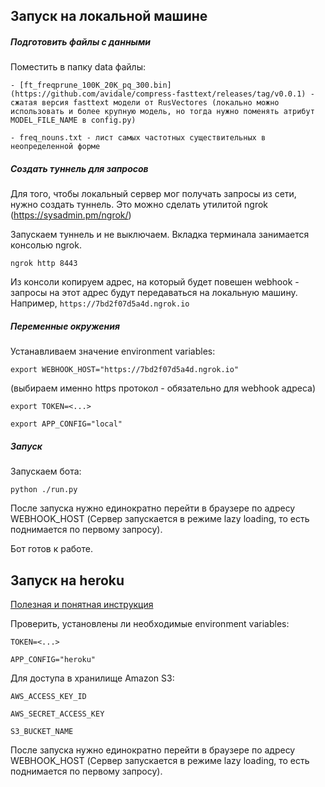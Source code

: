 Запуск на локальной машине
--------------------------
##### Подготовить файлы с данными
Поместить в папку data файлы:

    - [ft_freqprune_100K_20K_pq_300.bin](https://github.com/avidale/compress-fasttext/releases/tag/v0.0.1) - сжатая версия fasttext модели от RusVectores (локально можно использовать и более крупную модель, но тогда нужно поменять атрибут MODEL_FILE_NAME в config.py)  

    - freq_nouns.txt - лист самых частотных существительных в неопределенной форме

##### Создать туннель для запросов
Для того, чтобы локальный сервер мог получать запросы из сети, нужно создать туннель.
Это можно сделать утилитой ngrok (https://sysadmin.pm/ngrok/)

Запускаем туннель и не выключаем. Вкладка терминала занимается консолью ngrok.

```ngrok http 8443```

Из консоли копируем адрес, на который будет повешен webhook - запросы на этот адрес будут передаваться на локальную машину.
Например, ```https://7bd2f07d5a4d.ngrok.io```

##### Переменные окружения
Устанавливаем значение environment variables:

```export WEBHOOK_HOST="https://7bd2f07d5a4d.ngrok.io"```

(выбираем именно https протокол - обязательно для webhook адреса)

```export TOKEN=<...>```

```export APP_CONFIG="local"```

##### Запуск
Запускаем бота:

```python ./run.py```

После запуска нужно единократно перейти в браузере по адресу WEBHOOK_HOST
(Сервер запускается в режиме lazy loading, то есть поднимается по первому запросу).

Бот готов к работе.


Запуск на heroku
---------------------------
[Полезная и понятная инструкция](https://tproger.ru/translations/telegram-bot-create-and-deploy/)

Проверить, установлены ли необходимые environment variables:

```TOKEN=<...>```

```APP_CONFIG="heroku"```

Для доступа в хранилище Amazon S3:

```AWS_ACCESS_KEY_ID```

```AWS_SECRET_ACCESS_KEY```

```S3_BUCKET_NAME```

После запуска нужно единократно перейти в браузере по адресу WEBHOOK_HOST
(Сервер запускается в режиме lazy loading, то есть поднимается по первому запросу).
